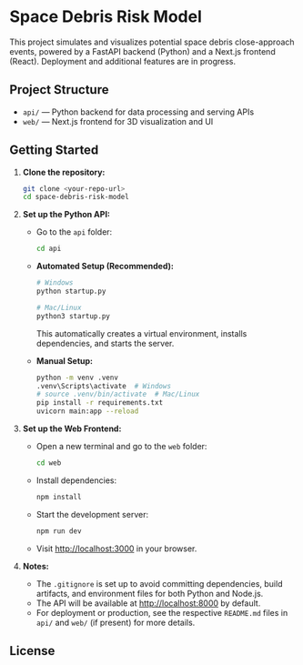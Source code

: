 # Space Debris Risk Model

This project simulates and visualizes potential space debris close-approach events, powered by a FastAPI backend (Python) and a Next.js frontend (React). Deployment and additional features are in progress.

## Project Structure

- `api/` — Python backend for data processing and serving APIs
- `web/` — Next.js frontend for 3D visualization and UI

## Getting Started

1. **Clone the repository:**

   ```sh
   git clone <your-repo-url>
   cd space-debris-risk-model
   ```

2. **Set up the Python API:**

   - Go to the `api` folder:
     ```sh
     cd api
     ```
   - **Automated Setup (Recommended):**

     ```sh
     # Windows
     python startup.py

     # Mac/Linux
     python3 startup.py
     ```

     This automatically creates a virtual environment, installs dependencies, and starts the server.

   - **Manual Setup:**
     ```sh
     python -m venv .venv
     .venv\Scripts\activate  # Windows
     # source .venv/bin/activate  # Mac/Linux
     pip install -r requirements.txt
     uvicorn main:app --reload
     ```

3. **Set up the Web Frontend:**

   - Open a new terminal and go to the `web` folder:
     ```sh
     cd web
     ```
   - Install dependencies:
     ```sh
     npm install
     ```
   - Start the development server:
     ```sh
     npm run dev
     ```
   - Visit [http://localhost:3000](http://localhost:3000) in your browser.

4. **Notes:**
   - The `.gitignore` is set up to avoid committing dependencies, build artifacts, and environment files for both Python and Node.js.
   - The API will be available at [http://localhost:8000](http://localhost:8000) by default.
   - For deployment or production, see the respective `README.md` files in `api/` and `web/` (if present) for more details.

## License

